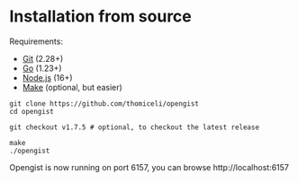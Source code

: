 # Installation from source

Requirements:
* [Git](https://git-scm.com/downloads) (2.28+)
* [Go](https://go.dev/doc/install) (1.23+)
* [Node.js](https://nodejs.org/en/download/) (16+)
* [Make](https://linux.die.net/man/1/make) (optional, but easier)

```shell
git clone https://github.com/thomiceli/opengist
cd opengist

git checkout v1.7.5 # optional, to checkout the latest release

make
./opengist
```

Opengist is now running on port 6157, you can browse http://localhost:6157
